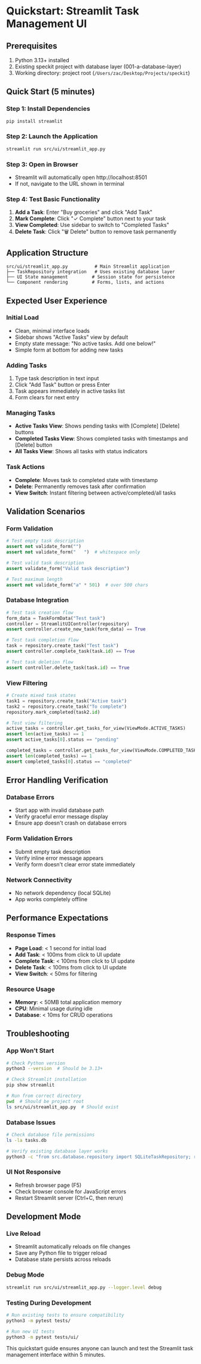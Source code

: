 # Quickstart: Streamlit Task Management UI

## Prerequisites

1. Python 3.13+ installed
2. Existing speckit project with database layer (001-a-database-layer)
3. Working directory: project root (`/Users/zac/Desktop/Projects/speckit`)

## Quick Start (5 minutes)

### Step 1: Install Dependencies
```bash
pip install streamlit
```

### Step 2: Launch the Application
```bash
streamlit run src/ui/streamlit_app.py
```

### Step 3: Open in Browser
- Streamlit will automatically open http://localhost:8501
- If not, navigate to the URL shown in terminal

### Step 4: Test Basic Functionality
1. **Add a Task**: Enter "Buy groceries" and click "Add Task"
2. **Mark Complete**: Click "✓ Complete" button next to your task
3. **View Completed**: Use sidebar to switch to "Completed Tasks"
4. **Delete Task**: Click "🗑 Delete" button to remove task permanently

## Application Structure

```
src/ui/streamlit_app.py          # Main Streamlit application
├── TaskRepository integration   # Uses existing database layer
├── UI State management         # Session state for persistence
└── Component rendering         # Forms, lists, and actions
```

## Expected User Experience

### Initial Load
- Clean, minimal interface loads
- Sidebar shows "Active Tasks" view by default
- Empty state message: "No active tasks. Add one below!"
- Simple form at bottom for adding new tasks

### Adding Tasks
1. Type task description in text input
2. Click "Add Task" button or press Enter
3. Task appears immediately in active tasks list
4. Form clears for next entry

### Managing Tasks
- **Active Tasks View**: Shows pending tasks with [Complete] [Delete] buttons
- **Completed Tasks View**: Shows completed tasks with timestamps and [Delete] button
- **All Tasks View**: Shows all tasks with status indicators

### Task Actions
- **Complete**: Moves task to completed state with timestamp
- **Delete**: Permanently removes task after confirmation
- **View Switch**: Instant filtering between active/completed/all tasks

## Validation Scenarios

### Form Validation
```python
# Test empty task description
assert not validate_form("")
assert not validate_form("   ")  # whitespace only

# Test valid task description
assert validate_form("Valid task description")

# Test maximum length
assert not validate_form("a" * 501)  # over 500 chars
```

### Database Integration
```python
# Test task creation flow
form_data = TaskFormData("Test task")
controller = StreamlitUIController(repository)
assert controller.create_new_task(form_data) == True

# Test task completion flow
task = repository.create_task("Test task")
assert controller.complete_task(task.id) == True

# Test task deletion flow
assert controller.delete_task(task.id) == True
```

### View Filtering
```python
# Create mixed task states
task1 = repository.create_task("Active task")
task2 = repository.create_task("To complete")
repository.mark_completed(task2.id)

# Test view filtering
active_tasks = controller.get_tasks_for_view(ViewMode.ACTIVE_TASKS)
assert len(active_tasks) == 1
assert active_tasks[0].status == "pending"

completed_tasks = controller.get_tasks_for_view(ViewMode.COMPLETED_TASKS)
assert len(completed_tasks) == 1
assert completed_tasks[0].status == "completed"
```

## Error Handling Verification

### Database Errors
- Start app with invalid database path
- Verify graceful error message display
- Ensure app doesn't crash on database errors

### Form Validation Errors
- Submit empty task description
- Verify inline error message appears
- Verify form doesn't clear error state immediately

### Network Connectivity
- No network dependency (local SQLite)
- App works completely offline

## Performance Expectations

### Response Times
- **Page Load**: < 1 second for initial load
- **Add Task**: < 100ms from click to UI update
- **Complete Task**: < 100ms from click to UI update
- **Delete Task**: < 100ms from click to UI update
- **View Switch**: < 50ms for filtering

### Resource Usage
- **Memory**: < 50MB total application memory
- **CPU**: Minimal usage during idle
- **Database**: < 10ms for CRUD operations

## Troubleshooting

### App Won't Start
```bash
# Check Python version
python3 --version  # Should be 3.13+

# Check Streamlit installation
pip show streamlit

# Run from correct directory
pwd  # Should be project root
ls src/ui/streamlit_app.py  # Should exist
```

### Database Issues
```bash
# Check database file permissions
ls -la tasks.db

# Verify existing database layer works
python3 -c "from src.database.repository import SQLiteTaskRepository; r = SQLiteTaskRepository('tasks.db'); print('OK')"
```

### UI Not Responsive
- Refresh browser page (F5)
- Check browser console for JavaScript errors
- Restart Streamlit server (Ctrl+C, then rerun)

## Development Mode

### Live Reload
- Streamlit automatically reloads on file changes
- Save any Python file to trigger reload
- Database state persists across reloads

### Debug Mode
```bash
streamlit run src/ui/streamlit_app.py --logger.level debug
```

### Testing During Development
```bash
# Run existing tests to ensure compatibility
python3 -m pytest tests/

# Run new UI tests
python3 -m pytest tests/ui/
```

This quickstart guide ensures anyone can launch and test the Streamlit task management interface within 5 minutes.
